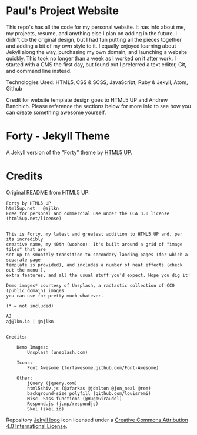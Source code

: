 # Paul's Project Website
This repo's has all the code for my personal website. It has info about me, my projects, resume, and anything else I plan on adding in the future. I didn't do the original design, but I had fun putting all the pieces together and adding a bit of my own style to it. I equally enjoyed learning about Jekyll along the way, purchasing my own domain, and launching a website quickly. This took no longer than a week as I worked on it after work. I started with a CMS the first day, but found out I preferred a text editor, Git, and command line instead.

Technologies Used: HTML5, CSS & SCSS, JavaScript, Ruby & Jekyll, Atom, Github

Credit for website template design goes to HTML5 UP and Andrew Banchich. Please reference the sections below for more info to see how you can create something awesome yourself.

# Forty - Jekyll Theme

A Jekyll version of the "Forty" theme by [HTML5 UP](https://html5up.net/).  

# Credits

Original README from HTML5 UP:

```
Forty by HTML5 UP
html5up.net | @ajlkn
Free for personal and commercial use under the CCA 3.0 license (html5up.net/license)


This is Forty, my latest and greatest addition to HTML5 UP and, per its incredibly
creative name, my 40th (woohoo)! It's built around a grid of "image tiles" that are
set up to smoothly transition to secondary landing pages (for which a separate page
template is provided), and includes a number of neat effects (check out the menu!),
extra features, and all the usual stuff you'd expect. Hope you dig it!

Demo images* courtesy of Unsplash, a radtastic collection of CC0 (public domain) images
you can use for pretty much whatever.

(* = not included)

AJ
aj@lkn.io | @ajlkn


Credits:

	Demo Images:
		Unsplash (unsplash.com)

	Icons:
		Font Awesome (fortawesome.github.com/Font-Awesome)

	Other:
		jQuery (jquery.com)
		html5shiv.js (@afarkas @jdalton @jon_neal @rem)
		background-size polyfill (github.com/louisremi)
		Misc. Sass functions (@HugoGiraudel)
		Respond.js (j.mp/respondjs)
		Skel (skel.io)
```

Repository [Jekyll logo](https://github.com/jekyll/brand) icon licensed under a [Creative Commons Attribution 4.0 International License](http://choosealicense.com/licenses/cc-by-4.0/).
